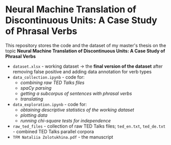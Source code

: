 # Neural Machine Translation of Discontinuous Units: A Case Study of Phrasal Verbs

This repository stores the code and the dataset of my master's thesis on the topic
**Neural Machine Translation of Discontinuous Units: A Case Study of Phrasal Verbs**

* `dataset.xlsx` - working dataset -> the **final version of the dataset** after removing false positive and adding data annotation for verb types
* `data_collection.ipynb` - code for:
  - *combining raw TED Talks files*
  - *spaCy parsing*
  - *getting a subcorpus of sentences with phrasal verbs*
  - *translating*
* `data_exploration.ipynb` - code for:
  - *obtaining descriptive statistics of the working dataset*
  - *plotting data*
  - *running chi-square tests for independence*
* `raw_ted_files` - collection of raw TED Talks files; `ted_en.txt`, `ted_de.txt` - combined TED Talks parallel corpora
* `TFM Nataliia Zolotukhina.pdf` - the manuscript
